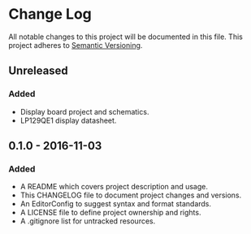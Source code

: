 # Change Log

All notable changes to this project will be documented in this file. This
project adheres to [Semantic Versioning](http://semver.org).

## Unreleased

### Added

  - Display board project and schematics.
  - LP129QE1 display datasheet.

## 0.1.0 - 2016-11-03

### Added

  - A README which covers project description and usage.
  - This CHANGELOG file to document project changes and versions.
  - An EditorConfig to suggest syntax and format standards.
  - A LICENSE file to define project ownership and rights.
  - A .gitignore list for untracked resources.
